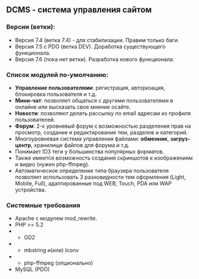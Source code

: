 ## **DCMS** - система управления сайтом ##

### Версии (ветки): ###
* Версия 7.4 (ветка 7.4) - для стабилизации. Правим только баги.
* Версия 7.5 с PDO (ветка DEV). Доработка существующего функционала.
* Версия 7.6 (пока нет ветки). Разработка нового функционала.

### Список модулей по-умолчанию: ###

* **Управление пользователями**: регистрация, авторизация, блокировка пользователя и т.д.
* **Мини-чат**: позволяет общаться с другими пользователями в онлайне или высказать свое мнение осайте.
* **Новости**: позволяют делать рассылку по email адресам из профиля пользователей.
* **Форум**: 2-х уровневый форум с возможностью разделения прав на просмотр, создание и редактирование тем, разделов и категорий.
* Многоуровневая система управления файлами: **обменник**, **загруз-центр**, хранилище файлов для форума и т.д.
* Понимает ID3 теги у большинства популярных форматов.
* Также имеется возможность создания скриншотов к изображениям и видео (нужен php-ffmpeg).
* Автоматическое определение типа браузера пользователя позволяет использовать 3 разновидности тем оформления (Light, Mobile, Full), адаптированные под WEB, Touch, PDA или WAP устройства.

### Системные требования ###

* Apache с модулем mod_rewrite.
* PHP >= 5.2
* - GD2
* - mbstring и(или) Iconv
* - php-ffmpeg (опционально)
* MySQL (PDO)